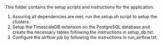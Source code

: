 This folder contains the setup scripts and instructions for the application.

1. Assuring all dependencies are met, run the setup.sh script to setup the clusters.
2. Setup the TimescaleDB extension on the PostgreSQL database and create the necessary tables following the instructions in setup_db.txt.
3. Configure the airflow job by following the instructions in run_airflow.txt

